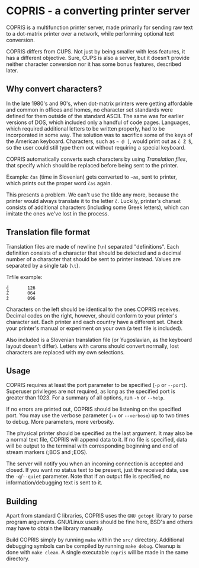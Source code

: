 # COPRIS - a converting printer server

COPRIS is a multifunction printer server, made primarily for sending raw text
to a dot-matrix printer over a network, while performing optional text
conversion.

COPRIS differs from CUPS. Not just by being smaller with less features, it has
a different objective. Sure, CUPS is also a server, but it doesn't provide
neither character conversion nor it has some bonus features, described later.

## Why convert characters?
In the late 1980's and 90's, when dot-matrix printers were getting affordable
and common in offices and homes, no character set standards were defined for
them outside of the standard ASCII. The same was for earlier versions of DOS,
which included only a handful of code pages. Languages, which required 
additional letters to be written properly, had to be incorporated in some way.
The solution was to sacrifice some of the keys of the American keyboard.
Characters, such as `~ @ [`, would print out as `č Ž Š`, so the user
could still type them out without requiring a special keyboard.

COPRIS automatically converts such characters by using *Translation files*,
that specify which should be replaced before being sent to the printer.

Example: `čas` (time in Slovenian) gets converted to `~as`, sent to printer,
which prints out the proper word `čas` again.

This presents a problem. We can't use the tilde any more, because the printer
would always translate it to the letter `č`. Luckily, printer's charset
consists of additional characters (including some Greek letters), which can
imitate the ones we've lost in the process.

## Translation file format
Translation files are made of newline (`\n`) separated "definitions". Each
definition consists of a character that should be detected and a decimal number
of a character that should be sent to printer instead. Values are separated by
a single tab (`\t`).

Trfile example:
```
č       126
Ž       064
ž       096
```

Characters on the left should be identical to the ones COPRIS receives.
Decimal codes on the right, however, should conform to your printer's
character set. Each printer and each country have a different set. Check
your printer's manual or experiment on your own (a test file is included).

Also included is a Slovenian translation file (or Yugoslavian, as the keyboard
layout doesn't differ). Letters with carons should convert normally, lost
characters are replaced with my own selections.

## Usage
COPRIS requires at least the port parameter to be specified (`-p` or `--port`).
Superuser privileges are not required, as long as the specified port is
greater than 1023. For a summary of all options, run `-h` or `--help`.

If no errors are printed out, COPRIS should be listening on the specified
port. You may use the verbose parameter (`-v` or `--verbose`) up to two
times to debug. More parameters, more verbosity.

The physical printer should be specified as the last argument. It may also
be a normal text file, COPRIS will append data to it. If no file is specified,
data will be output to the terminal with corresponding beginning and end of
stream markers (;BOS and ;EOS).

The server will notify you when an incoming connection is accepted and
closed. If you want no status text to be present, just the received data,
use the `-q`/`--quiet` parameter. Note that if an output file is specified,
no information/debugging text is sent to it.

## Building
Apart from standard C libraries, COPRIS uses the `GNU getopt` library to parse
program arguments. GNU/Linux users should be fine here, BSD's and others may
have to obtain the library manually.

Build COPRIS simply by running `make` within the `src/` directory. Additional
debugging symbols can be compiled by running `make debug`. Cleanup is done
with `make clean`. A single executable `copris` will be made in the same
directory.
